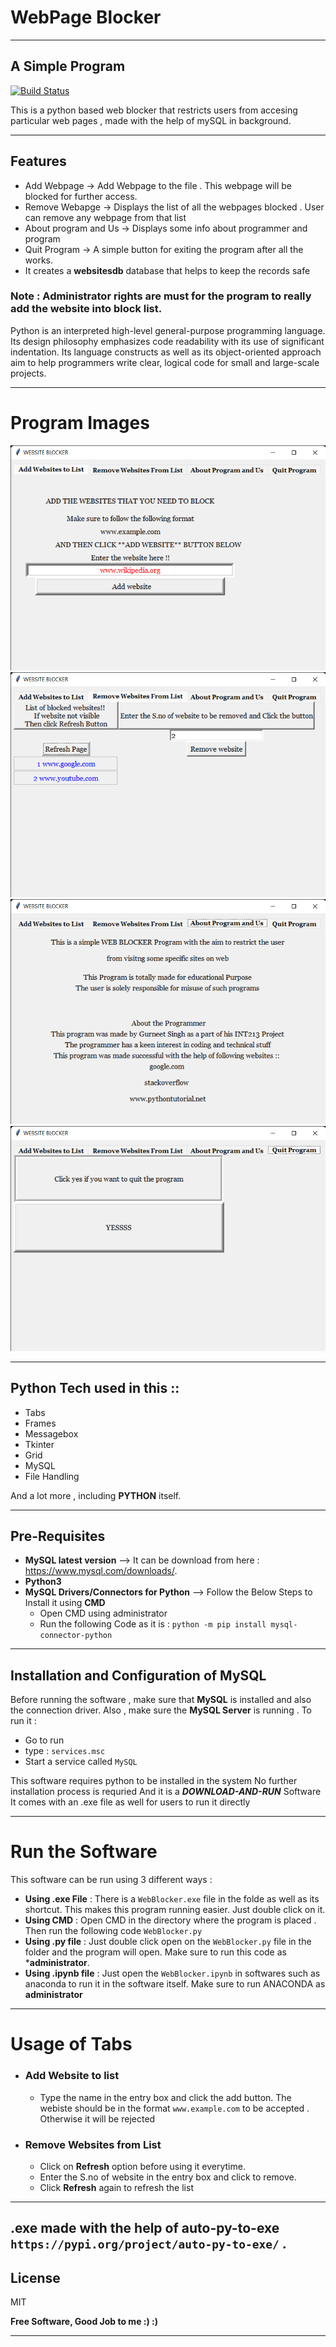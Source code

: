# WebPage Blocker
***
## A Simple Program 


[![Build Status](https://travis-ci.org/joemccann/dillinger.svg?branch=master)](https://github.com/Gurneet1928)

This is a python based web blocker that restricts users from accesing particular web pages , made with the help of mySQL in background. 
***
## Features

- Add Webpage -> Add Webpage to the file . This webpage will be blocked for further access.
- Remove Webapge -> Displays the list of all the webpages blocked . User can remove any webpage from that list
- About program and Us -> Displays some info about programmer and program
- Quit Program -> A simple button for exiting the program after all the works.
- It creates a **websitesdb** database that helps to keep the records safe

### Note : Administrator rights are must for the program to __really__ add the website into block list.

Python is an interpreted high-level general-purpose programming language. Its design philosophy emphasizes code readability with its use of significant indentation. Its language constructs as well as its object-oriented approach aim to help programmers write clear, logical code for small and large-scale projects.
***
# Program Images
![Adding Webpage to database](image/addweb.png)
![Removing Webpage from database](image/removeweb.png)
![About Us](image/aboutus.png)
![Quitting the program](image/quit.png)
***
## Python Tech used in this  ::

- Tabs
- Frames
- Messagebox
- Tkinter
- Grid
- MySQL
- File Handling

And a lot more , including **PYTHON** itself.
***
## Pre-Requisites
- **MySQL latest version** --> It can be download from here : https://www.mysql.com/downloads/.
- **Python3**
- **MySQL Drivers/Connectors for Python** --> Follow the Below Steps to Install it using **CMD**
     * Open CMD using administrator
     * Run the following Code as it is :
```python -m pip install mysql-connector-python```
***
## Installation and Configuration of MySQL
Before running the software , make sure that **MySQL** is installed and also the connection driver.
Also , make sure the **MySQL Server** is running . To run it :
- Go to run 
- type : ```services.msc```
- Start a service called ```MySQL```

This software requires python to be installed in the system
No further installation process is requried And it is a ***DOWNLOAD-AND-RUN*** Software
It comes with an .exe file as well for users to run it directly
***
# Run the Software

This software can be run using 3 different ways :
- **Using .exe File** : There is a ````WebBlocker.exe```` file in the folde as well as its shortcut. This makes this program running easier. Just double click on it.
- **Using CMD** : Open CMD in the directory where the program is placed . Then run the following code ```` WebBlocker.py ````
- **Using .py file** : Just double click open on the ```WebBlocker.py``` file in the folder and the program will open. Make sure to run this code as ***administrator**.
- **Using .ipynb file** :  Just open the ```WebBlocker.ipynb``` in softwares such as anaconda to run it in the software itself. Make sure to run ANACONDA as **administrator**
***
# Usage of Tabs
* ### Add Website to list
  - Type the name in the entry box and click the add button. The webiste should be in the format ```www.example.com``` to be accepted . Otherwise it will be rejected
* ### Remove Websites from List
  - Click on **Refresh**  option before using it everytime.
  - Enter the S.no of website in the entry box and click to remove.
  - Click **Refresh** again to refresh the list
***

## .exe made with the help of auto-py-to-exe ```https://pypi.org/project/auto-py-to-exe/``` .
## License

MIT

**Free Software, Good Job to me :) :)**
***
